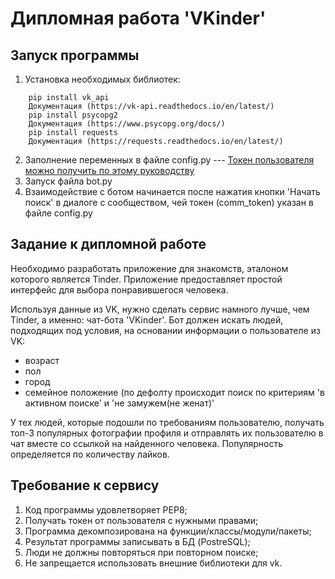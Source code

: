 # Дипломная работа 'VKinder'

## Запуск программы
1. Установка необходимых библиотек:
``` 
    pip install vk_api
    Документация (https://vk-api.readthedocs.io/en/latest/)
    pip install psycopg2
    Документация (https://www.psycopg.org/docs/)
    pip install requests
    Документация (https://requests.readthedocs.io/en/latest/)
```
2. Заполнение переменных в файле config.py --- [Токен пользователя можно получить по этому руководству](https://docs.google.com/document/d/1_xt16CMeaEir-tWLbUFyleZl6woEdJt-7eyva1coT3w/edit#)
4. Запуск файла bot.py
5. Взаимодействие с ботом начинается после нажатия кнопки 'Начать поиск' в диалоге с сообществом, чей токен (сomm_token) указан в файле config.py

## Задание к дипломной работе
Необходимо разработать приложение для знакомств, эталоном которого является Tinder. Приложение предоставляет простой интерфейс для выбора понравившегося человека.

Используя данные из VK, нужно сделать сервис намного лучше, чем Tinder, а именно: чат-бота 'VKinder'. Бот должен искать людей, подходящих под условия, на основании информации о пользователе из VK:

- возраст
- пол
- город
- семейное положение (по дефолту происходит поиск по критериям 'в активном поиске' и 'не замужем(не женат)'

У тех людей, которые подошли по требованиям пользователю, получать топ-3 популярных фотографии профиля и отправлять их пользователю в чат вместе со ссылкой на найденного человека.
Популярность определяется по количеству лайков.
## Требование к сервису
1. Код программы удовлетворяет PEP8;
2. Получать токен от пользователя с нужными правами;
3. Программа декомпозирована на функции/классы/модули/пакеты;
4. Результат программы записывать в БД (PostreSQL);
5. Люди не должны повторяться при повторном поиске;
6. Не запрещается использовать внешние библиотеки для vk.